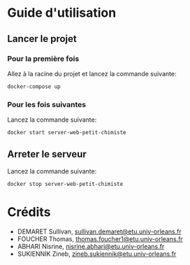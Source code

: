 # Guide d'utilisation
## Lancer le projet

### Pour la première fois
Allez à la racine du projet et lancez la commande suivante:

```bash
docker-compose up
```

### Pour les fois suivantes

Lancez la commande suivante:

```bash
docker start server-web-petit-chimiste
```

## Arreter le serveur 

Lancez la commande suivante:

```bash
docker stop server-web-petit-chimiste
```
# Crédits
- DEMARET Sullivan, sullivan.demaret@etu.univ-orleans.fr
- FOUCHER Thomas, thomas.foucher1@etu.univ-orleans.fr
- ABHARI Nisrine, nisrine.abhari@etu.univ-orleans.fr
- SUKIENNIK Zineb, zineb.sukiennik@etu.univ-orleans.fr


